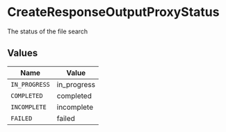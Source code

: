# CreateResponseOutputProxyStatus

The status of the file search


## Values

| Name          | Value         |
| ------------- | ------------- |
| `IN_PROGRESS` | in_progress   |
| `COMPLETED`   | completed     |
| `INCOMPLETE`  | incomplete    |
| `FAILED`      | failed        |